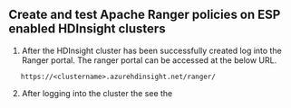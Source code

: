 ## Create and test Apache Ranger policies on ESP enabled HDInsight clusters

1. After the HDInsight cluster has been successfully created log into the Ranger portal. The ranger portal can be accessed at the below URL. 

````
   https://<clustername>.azurehdinsight.net/ranger/
````

2. After logging into the cluster the see the 
<!--stackedit_data:
eyJoaXN0b3J5IjpbLTIwMTI2MjQ2NTYsMTA5NTkwMzAxMCwtMj
A4ODc0NjYxMl19
-->